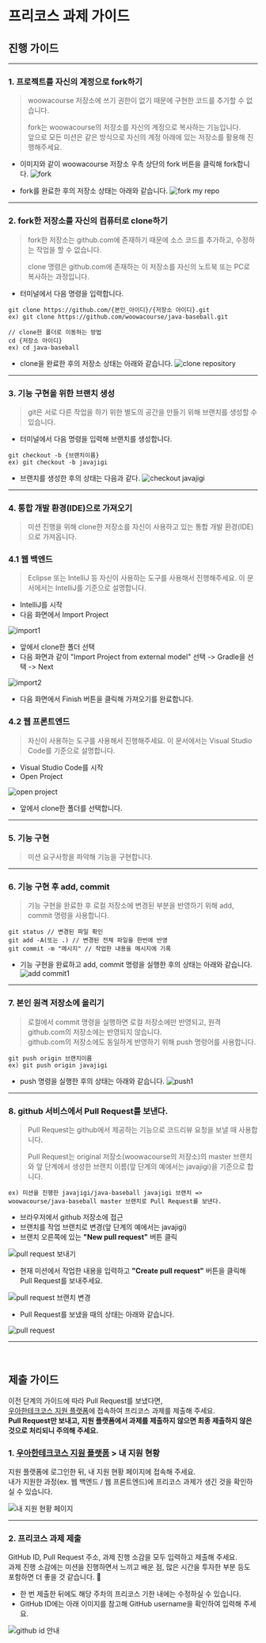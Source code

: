 # 프리코스 과제 가이드
## 진행 가이드

---
### 1. 프로젝트를 자신의 계정으로 fork하기
> woowacourse 저장소에 쓰기 권한이 없기 때문에 구현한 코드를 추가할 수 없습니다.
> 
> fork는 woowacourse의 저장소를 자신의 계정으로 복사하는 기능입니다.    
  앞으로 모든 미션은 같은 방식으로 자신의 계정 아래에 있는 저장소를 활용해 진행해주세요.

* 이미지와 같이 woowacourse 저장소 우측 상단의 fork 버튼을 클릭해 fork합니다.
![fork](./images/etc/fork.png)

* fork를 완료한 후의 저장소 상태는 아래와 같습니다.
![fork my repo](./images/fork_my_repo.jpg)

---
### 2. fork한 저장소를 자신의 컴퓨터로 clone하기
> fork한 저장소는 github.com에 존재하기 때문에 소스 코드를 추가하고, 수정하는 작업을 할 수 없습니다.
>
> clone 명령은 github.com에 존재하는 이 저장소를 자신의 노트북 또는 PC로 복사하는 과정입니다.

* 터미널에서 다음 명령을 입력합니다.

```
git clone https://github.com/{본인_아이디}/{저장소 아이디}.git
ex) git clone https://github.com/woowacourse/java-baseball.git
```

```
// clone한 폴더로 이동하는 방법
cd {저장소 아이디}
ex) cd java-baseball
```

* clone을 완료한 후의 저장소 상태는 아래와 같습니다.
![clone repository](./images/clone_repository.jpg)

---
### 3. 기능 구현을 위한 브랜치 생성
> git은 서로 다른 작업을 하기 위한 별도의 공간을 만들기 위해 브랜치를 생성할 수 있습니다.

* 터미널에서 다음 명령을 입력해 브랜치를 생성합니다.

```
git checkout -b {브랜치이름}
ex) git checkout -b javajigi
```

* 브랜치를 생성한 후의 상태는 다음과 같다.
![checkout javajigi](./images/checkout_javajigi.jpg)

---
### 4. 통합 개발 환경(IDE)으로 가져오기
> 미션 진행을 위해 clone한 저장소를 자신이 사용하고 있는 통합 개발 환경(IDE)으로 가져옵니다.

### 4.1 웹 백엔드
> Eclipse 또는 IntelliJ 등 자신이 사용하는 도구를 사용해서 진행해주세요. 이 문서에서는 IntelliJ를 기준으로 설명합니다.    

* IntelliJ를 시작
* 다음 화면에서 Import Project

![import1](./images/etc/import1.png)

* 앞에서 clone한 폴더 선택
* 다음 화면과 같이 "Import Project from external model" 선택 -> Gradle을 선택 -> Next

![import2](./images/etc/import2.png)

* 다음 화면에서 Finish 버튼을 클릭해 가져오기를 완료합니다.

### 4.2 웹 프론트엔드
> 자신이 사용하는 도구를 사용해서 진행해주세요. 이 문서에서는 Visual Studio Code를 기준으로 설명합니다.    

* Visual Studio Code를 시작
* Open Project 

![open project](./images/precourse_vscode.jpg)

* 앞에서 clone한 폴더를 선택합니다.

---
### 5. 기능 구현
> 미션 요구사항을 파악해 기능을 구현합니다.

---
### 6. 기능 구현 후 add, commit
> 기능 구현을 완료한 후 로컬 저장소에 변경된 부분을 반영하기 위해 add, commit 명령을 사용합니다.

```
git status // 변경된 파일 확인
git add -A(또는 .) // 변경된 전체 파일을 한번에 반영
git commit -m "메시지" // 작업한 내용을 메시지에 기록
```

* 기능 구현을 완료하고 add, commit 명령을 실행한 후의 상태는 아래와 같습니다.
![add commit1](./images/add_commit.jpg)

---
### 7. 본인 원격 저장소에 올리기
> 로컬에서 commit 명령을 실행하면 로컬 저장소에만 반영되고, 원격 github.com의 저장소에는 반영되지 않습니다.     
  github.com의 저장소에도 동일하게 반영하기 위해 push 명령어를 사용합니다.

```
git push origin 브랜치이름
ex) git push origin javajigi
```

* push 명령을 실행한 후의 상태는 아래와 같습니다.
![push1](./images/push.jpg)

---
### 8. github 서비스에서 Pull Request를 보낸다.
> Pull Request는 github에서 제공하는 기능으로 코드리뷰 요청을 보낼 때 사용합니다.
> 
> Pull Request는 original 저장소(woowacourse의 저장소)의 master 브랜치와 앞 단계에서 생성한 브랜치 이름(앞 단계의 예에서는 javajigi)을 기준으로 합니다.

```
ex) 미션을 진행한 javajigi/java-baseball javajigi 브랜치 => woowacourse/java-baseball master 브랜치로 Pull Request를 보낸다.
```

* 브라우저에서 github 저장소에 접근
* 브랜치를 작업 브랜치로 변경(앞 단계의 예에서는 javajigi)
* 브랜치 오른쪽에 있는 **"New pull request"** 버튼 클릭

![pull request 보내기](./images/etc/pull_request_1.png)

* 현재 미션에서 작업한 내용을 입력하고 **"Create pull request"** 버튼을 클릭해 Pull Request를 보내주세요.

![pull request 브랜치 변경](./images/etc/pull_request_2.png)

* Pull Request를 보냈을 때의 상태는 아래와 같습니다.

![pull request](./images/pull_request.jpg)

--- 
<br/>

## 제출 가이드
이전 단계의 가이드에 따라 Pull Request를 보냈다면,     
[우아한테크코스 지원 플랫폼](https://apply.techcourse.co.kr)에 접속하여 프리코스 과제를 제출해 주세요.    
**Pull Request만 보내고, 지원 플랫폼에서 과제를 제출하지 않으면 최종 제출하지 않은 것으로 처리되니 주의해 주세요.**    

### 1. [우아한테크코스 지원 플랫폼](https://apply.techcourse.co.kr) > 내 지원 현황
지원 플랫폼에 로그인한 뒤, 내 지원 현황 페이지에 접속해 주세요.      
내가 지원한 과정(ex. 웹 백엔드 / 웹 프론트엔드)에 프리코스 과제가 생긴 것을 확인하실 수 있습니다.    

![내 지원 현황 페이지](./images/precourse_apply_01.jpg) 

---
### 2. 프리코스 과제 제출
GitHub ID, Pull Request 주소, 과제 진행 소감을 모두 입력하고 제출해 주세요.      
과제 진행 소감에는 미션을 진행하면서 느끼고 배운 점, 많은 시간을 투자한 부분 등도 포함하면 더 좋을 것 같습니다. 🙂
- 한 번 제출한 뒤에도 해당 주차의 프리코스 기한 내에는 수정하실 수 있습니다.
- GitHub ID에는 아래 이미지를 참고해 GitHub username을 확인하여 입력해 주세요.    

![github id 안내](./images/precourse_apply_02.jpg)

